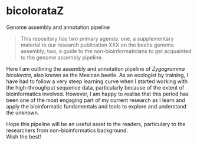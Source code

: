 # bicolorataZ
Genome assembly and annotation pipeline

> This repository has two primary agenda: one, a supplementary material to our research publication XXX on the beetle genome assembly; two, a guide to the non-bioinformaticians to get acquainted to the genome assembly pipeline.

Here I am outlining the assembly and annotation pipeline of *Zygogramma bicolorata*, also known as the Mexican beetle. As an ecologist by training, I have had to follow a very steep learning curve when I started working with the high-throughput sequence data, particularly because of the extent of bioinformatics involved. However, I am happy to realise that this period has been one of the most engaging part of my current research as I learn and apply the bioinformatic fundamentals and tools to explore and understand the unknown. 

Hope this pipeline will be an useful asset to the readers, particulary to the researchers from non-bioinformatics background.  
Wish the best!

